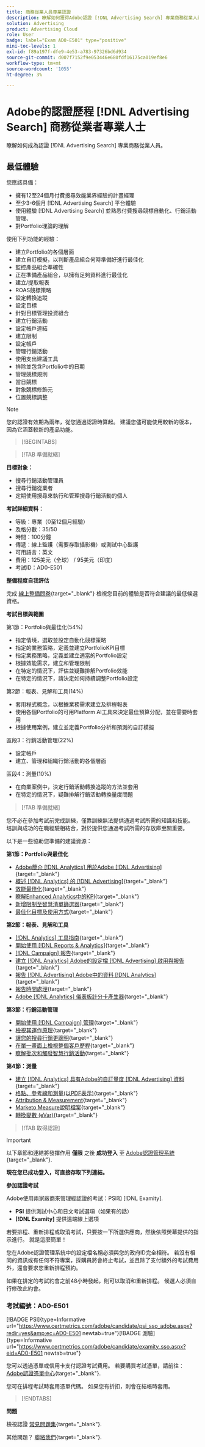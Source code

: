 ```yaml
---
title: 商務從業人員專業認證
description: 瞭解如何獲得Adobe認證 [!DNL Advertising Search] 專業商務從業人員。
solution: Advertising
product: Advertising Cloud
role: User
badge: label="Exam AD0-E501" type="positive"
mini-toc-levels: 1
exl-id: f89a197f-dfe9-4e53-a783-97326bd6d934
source-git-commit: d007f7152f9e053446e680fdf16175ca019ef8e6
workflow-type: tm+mt
source-wordcount: '1055'
ht-degree: 3%

---
```


# Adobe的認證歷程 [!DNL Advertising Search] 商務從業者專業人士

瞭解如何成為認證 [!DNL Advertising Search] 專業商務從業人員。

## 最低體驗

您應該具備：

* 擁有12至24個月付費搜尋效能業界經驗的計畫經理
* 至少3-6個月 [!DNL Advertising Search] 平台體驗
* 使用體驗 [!DNL Advertising Search] 並熟悉付費搜尋競標自動化、行銷活動管理、
* 對Portfolio理論的理解

使用下列功能的經驗：

* 建立Portfolio的各個層面
* 建立自訂模擬，以判斷產品組合何時準備好進行最佳化
* 監控產品組合準確性
* 正在準備產品組合，以擁有足夠資料進行最佳化
* 建立/提取報表
* ROAS競標策略
* 設定轉換追蹤
* 設定目標
* 針對目標管理投資組合
* 建立行銷活動
* 設定帳戶連結
* 建立限制
* 設定帳戶
* 管理行銷活動
* 使用支出建議工具
* 排除並包含Portfolio中的日期
* 管理競標規則
* 當日競標
* 對象競標修飾元
* 位置競標調整

>[!NOTE]
>
>您的認證有效期為兩年，從您通過認證時算起。 建議您儘可能使用較新的版本，因為它涵蓋較新的產品功能。

>[!BEGINTABS]

>[!TAB 準備就緒]

**目標對象：**

* 搜尋行銷活動管理員
* 搜尋行銷從業者
* 定期使用搜尋來執行和管理搜尋行銷活動的個人

**考試詳細資料：**

* 等級：專業（0至12個月經驗）
* 及格分數：35/50
* 時間：100分鐘
* 傳遞：線上監護（需要存取攝影機）或測試中心監護
* 可用語言：英文
* 費用：125美元（全球） / 95美元（印度）
* 考試ID：AD0-E501

**整備程度自我評估**

完成 [線上整備問卷](https://scorpion.caveon.com/launchpad/ad-q-e407-readiness-questionnaire-for-adobe-target-architect-master-exam-copy-2yfz3t/ad-q-e501-readiness-questionnaire-for-adobe-advertising-cloud-search-business-practitioner-professional-exam){target="_blank"} 檢視您目前的體驗是否符合建議的最低候選資格。

**考試目標與範圍**

第1節：Portfolio與最佳化(54%)

* 指定情境，選取並設定自動化競標策略
* 指定的業務策略，定義並建立PortfolioKPI目標
* 指定業務策略，定義並建立適當的Portfolio設定
* 根據效能需求，建立和管理限制
* 在特定的情況下，評估並疑難排解Portfolio效能
* 在特定的情況下，請決定如何持續調整Portfolio設定

第2節：報表、見解和工具(14%)

* 套用程式概念，以根據業務需求建立及排程報表
* 使用各個Portfolio的可用Platform AI工具來決定最佳預算分配，並在需要時套用
* 根據使用案例，建立並定義Portfolio分析和預測的自訂模擬

區段3：行銷活動管理(22%)

* 設定帳戶
* 建立、管理和組織行銷活動的各個層面

區段4：測量(10%)

* 在商業案例中，決定行銷活動轉換追蹤的方法並套用
* 在特定的情況下，疑難排解行銷活動轉換量度問題

>[!TAB 準備就緒]

您不必在參加考試前完成訓練，僅靠訓練無法提供通過考試所需的知識和技能。 培訓與成功的在職經驗相結合，對於提供您通過考試所需的存放庫至關重要。

以下是一些協助您準備的建議資源：

**第1節：Portfolio與最佳化**

* [Adobe簡介 [!DNL Analytics] 用於Adobe [!DNL Advertising]](https://experienceleague.adobe.com/docs/advertising-cloud-learn/tutorials/analytics/intro-a4adc.html?lang=en){target="_blank"}
* [概述 [!DNL Analytics] 的 [!DNL Advertising]](https://experienceleague.adobe.com/docs/advertising-cloud/integrations/analytics/overview.html?lang=en){target="_blank"}
* [效能最佳化](https://business.adobe.com/in/products/advertising/performance-optimization.html){target="_blank"}
* [瞭解Enhanced Analytics中的KPI](https://experienceleague.adobe.com/docs/workfront-learn/tutorials-workfront/reporting/enhanced-analytics/10-kpis-overview.html){target="_blank"}
* [新增限制至智慧清單篩選器](https://experienceleague.adobe.com/docs/marketo/using/product-docs/core-marketo-concepts/smart-lists-and-static-lists/using-smart-lists/add-a-constraint-to-a-smart-list-filter.html?lang=en){target="_blank"}
* [最佳化目標及使用方式](https://experienceleague.adobe.com/docs/advertising-cloud/dsp/optimization/optimization-goals.html?lang=en){target="_blank"}

**第2節：報表、見解和工具**

* [[!DNL Analytics] 工具指南](https://experienceleague.adobe.com/docs/analytics/analyze/home.html?lang=zh-Hant){target="_blank"}
* [開始使用 [!DNL Reports & Analytics]](https://experienceleague.adobe.com/docs/analytics/analyze/reports-analytics/getting-started.html?lang=en){target="_blank"}
* [[!DNL Campaign] 報告](https://business.adobe.com/in/products/campaign/campaign-reporting.html){target="_blank"}
* [建立 [!DNL Analytics] Adobe的設定檔 [!DNL Advertising] 啟用與報告](https://experienceleague.adobe.com/docs/advertising-cloud-learn/tutorials/analytics/analytics-profiles-a4adc.html?lang=en){target="_blank"}
* [報告 [!DNL Advertising] Adobe中的資料 [!DNL Analytics]](https://experienceleague.adobe.com/docs/analytics/integration/advertising-analytics/advertising-analytics-workflow/aa-report-ad-data-an.html?lang=en){target="_blank"}
* [報告時間處理](https://experienceleague.adobe.com/docs/analytics/components/virtual-report-suites/vrs-report-time-processing.html?lang=zh-Hant){target="_blank"}
* [Adobe [!DNL Analytics] 儀表板計分卡產生器](https://experienceleague.adobe.com/docs/analytics-learn/tutorials/additional-tools/analytics-dashboards/adobe-analytics-dashboards-scorecard-builder.html?lang=en){target="_blank"}

**第3節：行銷活動管理**

* [開始使用 [!DNL Campaign] 管理](https://experienceleague.adobe.com/docs/campaign-standard/using/administrating/get-started-campaign-administration.html?lang=en){target="_blank"}
* [檢視其運作原理](https://business.adobe.com/in/products/campaign/campaign-management.html){target="_blank"}
* [讓您的搜尋行銷更聰明](https://www.adobe.com/content/dam/www/us/en/avstg/search-marketing-management/pdfs/Adobe_Advertising_Cloud_Search_Marketing_Tips_and_Tricks_Sheet.pdf){target="_blank"}
* [在單一畫面上檢視整個客戶歷程](https://business.adobe.com/in/products/campaign/adobe-campaign.html){target="_blank"}
* [瞭解批次和觸發智慧行銷活動](https://experienceleague.adobe.com/docs/marketo/using/product-docs/core-marketo-concepts/smart-campaigns/creating-a-smart-campaign/understanding-batch-and-trigger-smart-campaigns.html?lang=en){target="_blank"}

**第4節：測量**

* [建立 [!DNL Analytics] 具有Adobe的自訂量度 [!DNL Advertising] 資料](https://experienceleague.adobe.com/docs/advertising-cloud-learn/tutorials/analytics/analytics-custom-metrics-a4adc.html?lang=en){target="_blank"}
* [格點、參考線和測量(以PDF表示)](https://helpx.adobe.com/in/acrobat/using/grids-guides-measurements-pdfs.html){target="_blank"}
* [Attribution &amp; Measurement](https://business.adobe.com/in/products/advertising/attribution-measurement.html){target="_blank"}
* [Marketo Measure說明檔案](https://experienceleague.adobe.com/docs/marketo-measure/using/home.html?lang=en){target="_blank"}
* [轉換變數 (eVar)](https://experienceleague.adobe.com/docs/analytics/admin/admin-tools/manage-report-suites/edit-report-suite/conversion-variables/conversion-var-admin.html?lang=en){target="_blank"}

>[!TAB 取得認證]

>[!IMPORTANT]
>
>以下章節和連結將發揮作用 **僅限**  之後 **成功登入** 至 [Adobe認證管理系統](http://www.certmetrics.com/adobe){target="_blank"}.

**現在您已成功登入，可直接存取下列連結。**

**參加認證考試**

Adobe使用兩家廠商來管理經認證的考試：PSI和 [!DNL Examity].

* **PSI** 提供測試中心和日文考試選項（如果有的話）
* **[!DNL Examity]** 提供遠端線上選項

若要排程、重新排程或取消考試，只要按一下所選供應商，然後依照熒幕提供的指示進行。 就是這麼簡單！

您在Adobe認證管理系統中的設定檔名稱必須與您的政府ID完全相符。 若沒有相同的資訊或有任何不符專案，採購員將會終止考試，並且除了支付額外的考試費用外，還會要求您重新排程預約。

如果在排定的考試約會之前48小時發起，則可以取消和重新排程。 候選人必須自行修改此約會。

### 考試編號：AD0-E501

[!BADGE PSI]{type=Informative url="https://www.certmetrics.com/adobe/candidate/psi_sso_adobe.aspx?redir=yes&amp;ec=AD0-E501 newtab=true"}[!BADGE 測驗]{type=Informative url="https://www.certmetrics.com/adobe/candidate/examity_sso.aspx?eid=AD0-E501 newtab=true"}

您可以透過憑單或信用卡支付認證考試費用。 若要購買考試憑單，請前往： [Adobe認證憑單中心](https://market.xvoucher.com/adobe/global){target="_blank"}.

您可在排程考試時套用憑單代碼。 如果您有折扣，則會在結帳時套用。

>[!ENDTABS]

**問題**

檢視認證 [常見問題集](https://experienceleague.adobe.com/docs/certification/certification/faq.html?lang=en){target="_blank"}.

其他問題？ [聯絡我們](mailto:certif@adobe.com){target="_blank"}.
